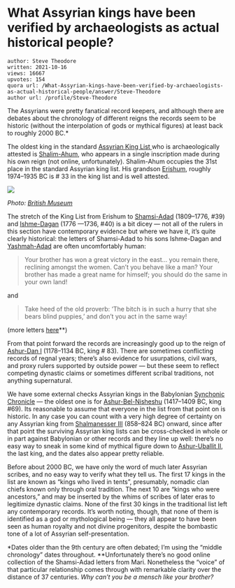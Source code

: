 # What Assyrian kings have been verified by archaeologists as actual historical people?

	author: Steve Theodore
	written: 2021-10-16
	views: 16667
	upvotes: 154
	quora url: /What-Assyrian-kings-have-been-verified-by-archaeologists-as-actual-historical-people/answer/Steve-Theodore
	author url: /profile/Steve-Theodore


The Assyrians were pretty fanatical record keepers, and although there are debates about the chronology of different reigns the records seem to be historic (without the interpolation of gods or mythical figures) at least back to roughly 2000 BC.*

The oldest king in the standard [Assyrian King List ](https://www.livius.org/sources/content/anet/564-566-the-assyrian-king-list/)who is archaeologically attested is [Shalim-Ahum](https://en.wikipedia.org/wiki/Shalim-ahum), who appears in a single inscription made during his own reign (not online, unfortunately). Shalim-Ahum occupies the 31st place in the standard Assyrian king list. His grandson [Erishum](https://en.wikipedia.org/wiki/Erishum_I), roughly 1974–1935 BC is # 33 in the king list and is well attested.

![](https://qph.fs.quoracdn.net/main-qimg-a258a4b0f7b289797ea9b0978fad33c5-pjlq)

_Photo:_ _[British Museum](https://www.britishmuseum.org/collection/object/W_1848-1104-131)_ 

The stretch of the King List from Erishum to [Shamsi-Adad](https://en.wikipedia.org/wiki/Shamshi-Adad_I) (1809–1776, #39) and [Ishme-Dagan](https://en.wikipedia.org/wiki/Ishme-Dagan) (1776 —1736, #40) is a bit dicey — not all of the rulers in this section have contemporary evidence but where we have it, it’s quite clearly historical: the letters of Shamsi-Adad to his sons Ishme-Dagan and [Yashmah-Adad](https://en.wikipedia.org/wiki/Yasmah-Adad) are often uncomfortably human:

> Your brother has won a great victory in the east… you remain there, reclining amongst the women. Can’t you behave like a man? Your brother has made a great name for himself; you should do the same in your own land!

and

> Take heed of the old proverb: ‘The bitch is in such a hurry that she bears blind puppies,’ and don’t you act in the same way!

(more letters [here](https://www.ganino.com/files/letters_from_mesopotamia.pdf)**)

From that point forward the records are increasingly good up to the reign of [Ashur-Dan I](https://en.wikipedia.org/wiki/Ashur-dan_I) (1178–1134 BC, king # 83). There are sometimes conflicting records of regnal years; there’s also evidence for usurpations, civil wars, and proxy rulers supported by outside power — but these seem to reflect competing dynastic claims or sometimes different scribal traditions, not anything supernatural.

We have some external checks Assyrian kings in the Babylonian [Synchonic Chronicle](https://www.livius.org/sources/content/mesopotamian-chronicles-content/abc-21-synchronic-chronicle/) — the oldest one is for [Ashur-Bel-Nisheshu](https://en.wikipedia.org/wiki/Ashur-bel-nisheshu) (1417–1409 BC, king #69). Its reasonable to assume that everyone in the list from that point on is historic. In any case you can count with a very high degree of certainty on any Assyrian king from [Shalmanesser III](https://en.wikipedia.org/wiki/Shalmaneser_III) (858–824 BC) onward, since after that point the surviving Assyrian king lists can be cross-checked in whole or in part against Babylonian or other records and they line up well: there’s no easy way to sneak in some kind of mythical figure down to [Ashur-Uballit II](https://en.wikipedia.org/wiki/Ashur-uballit_II), the last king, and the dates also appear pretty reliable.

Before about 2000 BC, we have only the word of much later Assyrian scribes, and no easy way to verify what they tell us. The first 17 kings in the list are known as “kings who lived in tents”, presumably, nomadic clan chiefs known only through oral tradition. The next 10 are “kings who were ancestors,” and may be inserted by the whims of scribes of later eras to legitimize dynastic claims. None of the first 30 kings in the traditional list left any contemporary records. It’s worth noting, though, that none of them is identified as a god or mythological being — they all appear to have been seen as human royalty and not divine progenitors, despite the bombastic tone of a lot of Assyrian self-presentation.



*Dates older than the 9th century are often debated; I’m using the “middle chronology” dates throughout.
**Unfortunately there’s no good online collection of the Shamsi-Adad letters from Mari. Nonetheless the “voice” of that particular relationship comes through with remarkable clarity over the distance of 37 centuries. _Why can’t you be a mensch like your brother?_ 

